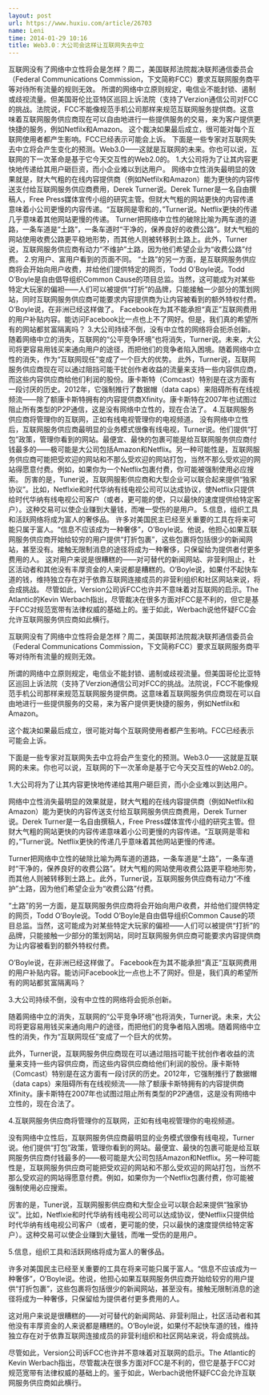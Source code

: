 ```yaml
---
layout: post
url: https://www.huxiu.com/article/26703
name: Leni
time: 2014-01-29 10:16
title: Web3.0：大公司会这样让互联网失去中立
---
```

互联网没有了网络中立性将会是怎样？周二，美国联邦法院裁决联邦通信委员会（Federal Communications Commission，下文简称FCC）要求互联网服务商平等对待所有流量的规则无效。 所谓的网络中立原则规定，电信业不能封锁、遏制或歧视流量。但美国哥伦比亚特区巡回上诉法院（支持了Verzion通信公司对FCC的挑战。法院说，FCC不能像规范手机公司那样来规范互联网服务提供商。这意味着互联网服务供应商现在可以自由地进行一些提供服务的交易，来为客户提供更快捷的服务，例如Netfilx和Amazon。 这个裁决如果最后成立，很可能对每个互联网使用者都产生影响。FCC已经表示可能会上诉。 下面是一些专家对互联网失去中立将会产生变化的预测。Web3.0——这就是互联网的未来。你也可以说，互联网的下一次革命是基于它今天交互性的Web2.0的。 1.大公司将为了让其内容更快地传递给其用户砸巨资，而小企业难以到达用户。 网络中立性消失最明显的效果就是，财大气粗的在线内容提供商（例如Netfilx和Amazon）能为更快的内容传送支付给互联网服务供应商费用，Derek Turner说。Derek Turner是一名自由撰稿人，Free Press媒体宣传小组的研究主管。但财大气粗的网站更快的内容传递意味着小公司更慢的内容传递。“互联网是零和的，”Turner说。Netflix更快的传递几乎意味着其他网站更慢的传递。 Turner把网络中立性的破除比喻为两车道的道路，一条车道是“土路”，一条车道时“干净的，保养良好的收费公路”。财大气粗的网站使用收费公路更平稳地形势，而其他人则被转移到土路上。此外，Turner说，互联网服务供应商有动力“不维护”土路，因为他们希望企业为“收费公路”付费。 2.穷用户、富用户看到的页面不同。 “土路”的另一方面，是互联网服务供应商将会开始向用户收费，并给他们提供特定的网页，Todd O’Boyle说。Todd O’Boyle是自由倡导组织Common Cause的项目总监。当然，这可能成为对某些特定大玩家的偏袒——人们可以被提供“打折”的品牌，只能接触一少部分的策划网站，同时互联网服务供应商可能要求内容提供商为让内容被看到的额外特权付费。 O’Boyle说，在非洲已经这样做了。 Facebook在为其不能承担“真正”互联网费用的用户补贴内容。能访问Facebook比一点也上不了网好。但是，我们真的希望所有的网站都贫富隔离吗？ 3.大公司持续不倒，没有中立性的网络将会扼杀创新。 随着网络中立的消失，互联网的“公平竞争环境”也将消失，Turner说。未来，大公司将更容易用钱买来通向用户的途径，而把他们的竞争者陷入困境。随着网络中立性的消失，作为“互联网现任”变成了一个巨大的优势。 此外，Turner说，互联网服务供应商现在可以通过阻挡可能干扰创作者收益的流量来支持一些内容供应商，而这些内容供应商给他们利润的股份。康卡斯特（Comcast）特别是在这方面有一段讨厌的历史。2012年，它强制推行了数据帽（data caps）来阻碍所有在线视频流——除了额康卡斯特拥有的内容提供商Xfinity。康卡斯特在2007年也试图过阻止所有类型的P2P通信，这是没有网络中立性的，现在合法了。 4.互联网服务供应商将管理你的互联网，正如有线电视管理你的电视频道。 没有网络中立性后，互联网服务供应商最明显的业务模式很像有线电视，Turner说。他们提供“打包”政策，管理你看到的网站。最便宜、最快的包裹可能是给互联网服务供应商付钱最多的——极可能是大公司包括Amazon和Netflix。另一种可能性是，互联网服务供应商可能把受欢迎的网站和不那么受欢迎的网站打包，当然不那么受欢迎的网站得愿意付费。例如，如果你为一个Netflix包裹付费，你可能被强制使用必应搜索。 厉害的是，Tuner说，互联网服影供应商和大型企业可以联合起来提供“独家协议”。比如，Netflxie和时代华纳有线电视公司可以达成协议，使Netflix只提供给时代华纳有线电视公司客户（或者，更可能的使，只以最快的速度提供给特定客户）。这种交易可以使企业赚到大量钱，而唯一受伤的是用户。 5.信息，组织工具和活跃网络将成为富人的奢侈品。 许多对美国民主已经至关重要的工具在将来可能只属于富人。“信息不应该成为一种奢侈”，O’Boyle说。他说，他担心如果互联网服务供应商开始给较穷的用户提供“打折包裹”，这些包裹将包括很少的新闻网站，甚至没有。接触无限制消息的途径将成为一种奢侈，只保留给为提供者付更多费用的人。 这对用户来说是很糟糕的——对可替代的新闻网站、非营利阻止，社区活动者和其他没有丰厚资金的人来说都是糟糕的。O’Boyle说，如果付不起快车道的钱，维持独立存在对于依靠互联网连接成员的非营利组织和社区网站来说，将会成挑战。 尽管如此，Version公司诉FCC也许并不意味着对互联网的启示。The Atlantic的Kevin Werbach指出，尽管裁决在很多方面对FCC是不利的，但它是基于FCC对规范宽带有法律权威的基础上的。鉴于如此，Werbach说他怀疑FCC会允许互联网服务供应商如此横行。

互联网没有了网络中立性将会是怎样？周二，美国联邦法院裁决联邦通信委员会（Federal Communications Commission，下文简称FCC）要求互联网服务商平等对待所有流量的规则无效。

所谓的网络中立原则规定，电信业不能封锁、遏制或歧视流量。但美国哥伦比亚特区巡回上诉法院（支持了Verzion通信公司对FCC的挑战。法院说，FCC不能像规范手机公司那样来规范互联网服务提供商。这意味着互联网服务供应商现在可以自由地进行一些提供服务的交易，来为客户提供更快捷的服务，例如Netfilx和Amazon。

这个裁决如果最后成立，很可能对每个互联网使用者都产生影响。FCC已经表示可能会上诉。

下面是一些专家对互联网失去中立将会产生变化的预测。Web3.0——这就是互联网的未来。你也可以说，互联网的下一次革命是基于它今天交互性的Web2.0的。

1.大公司将为了让其内容更快地传递给其用户砸巨资，而小企业难以到达用户。

网络中立性消失最明显的效果就是，财大气粗的在线内容提供商（例如Netfilx和Amazon）能为更快的内容传送支付给互联网服务供应商费用，Derek Turner说。Derek Turner是一名自由撰稿人，Free Press媒体宣传小组的研究主管。但财大气粗的网站更快的内容传递意味着小公司更慢的内容传递。“互联网是零和的，”Turner说。Netflix更快的传递几乎意味着其他网站更慢的传递。

Turner把网络中立性的破除比喻为两车道的道路，一条车道是“土路”，一条车道时“干净的，保养良好的收费公路”。财大气粗的网站使用收费公路更平稳地形势，而其他人则被转移到土路上。此外，Turner说，互联网服务供应商有动力“不维护”土路，因为他们希望企业为“收费公路”付费。

“土路”的另一方面，是互联网服务供应商将会开始向用户收费，并给他们提供特定的网页，Todd O’Boyle说。Todd O’Boyle是自由倡导组织Common Cause的项目总监。当然，这可能成为对某些特定大玩家的偏袒——人们可以被提供“打折”的品牌，只能接触一少部分的策划网站，同时互联网服务供应商可能要求内容提供商为让内容被看到的额外特权付费。

O’Boyle说，在非洲已经这样做了。 Facebook在为其不能承担“真正”互联网费用的用户补贴内容。能访问Facebook比一点也上不了网好。但是，我们真的希望所有的网站都贫富隔离吗？

3.大公司持续不倒，没有中立性的网络将会扼杀创新。

随着网络中立的消失，互联网的“公平竞争环境”也将消失，Turner说。未来，大公司将更容易用钱买来通向用户的途径，而把他们的竞争者陷入困境。随着网络中立性的消失，作为“互联网现任”变成了一个巨大的优势。

此外，Turner说，互联网服务供应商现在可以通过阻挡可能干扰创作者收益的流量来支持一些内容供应商，而这些内容供应商给他们利润的股份。康卡斯特（Comcast）特别是在这方面有一段讨厌的历史。2012年，它强制推行了数据帽（data caps）来阻碍所有在线视频流——除了额康卡斯特拥有的内容提供商Xfinity。康卡斯特在2007年也试图过阻止所有类型的P2P通信，这是没有网络中立性的，现在合法了。

4.互联网服务供应商将管理你的互联网，正如有线电视管理你的电视频道。

没有网络中立性后，互联网服务供应商最明显的业务模式很像有线电视，Turner说。他们提供“打包”政策，管理你看到的网站。最便宜、最快的包裹可能是给互联网服务供应商付钱最多的——极可能是大公司包括Amazon和Netflix。另一种可能性是，互联网服务供应商可能把受欢迎的网站和不那么受欢迎的网站打包，当然不那么受欢迎的网站得愿意付费。例如，如果你为一个Netflix包裹付费，你可能被强制使用必应搜索。

厉害的是，Tuner说，互联网服影供应商和大型企业可以联合起来提供“独家协议”。比如，Netflxie和时代华纳有线电视公司可以达成协议，使Netflix只提供给时代华纳有线电视公司客户（或者，更可能的使，只以最快的速度提供给特定客户）。这种交易可以使企业赚到大量钱，而唯一受伤的是用户。

5.信息，组织工具和活跃网络将成为富人的奢侈品。

许多对美国民主已经至关重要的工具在将来可能只属于富人。“信息不应该成为一种奢侈”，O’Boyle说。他说，他担心如果互联网服务供应商开始给较穷的用户提供“打折包裹”，这些包裹将包括很少的新闻网站，甚至没有。接触无限制消息的途径将成为一种奢侈，只保留给为提供者付更多费用的人。

这对用户来说是很糟糕的——对可替代的新闻网站、非营利阻止，社区活动者和其他没有丰厚资金的人来说都是糟糕的。O’Boyle说，如果付不起快车道的钱，维持独立存在对于依靠互联网连接成员的非营利组织和社区网站来说，将会成挑战。

尽管如此，Version公司诉FCC也许并不意味着对互联网的启示。The Atlantic的Kevin Werbach指出，尽管裁决在很多方面对FCC是不利的，但它是基于FCC对规范宽带有法律权威的基础上的。鉴于如此，Werbach说他怀疑FCC会允许互联网服务供应商如此横行。


